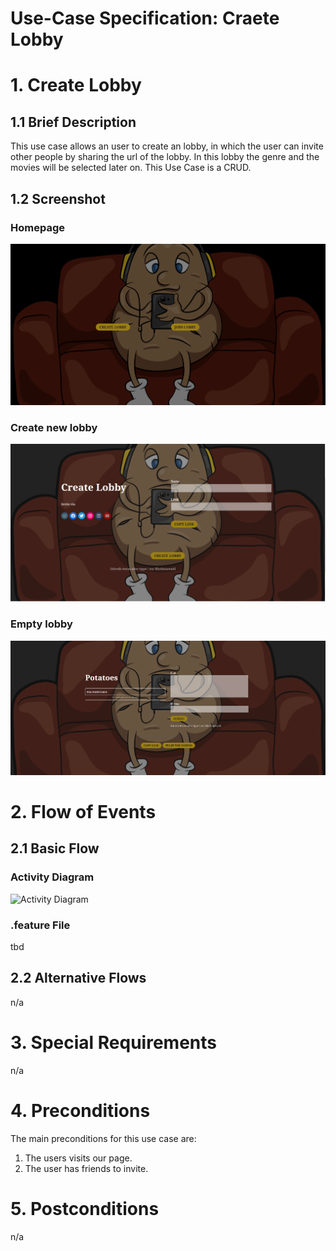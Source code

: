 # Use-Case Specification: Craete Lobby

# 1. Create Lobby

## 1.1 Brief Description
This use case allows an user to create an lobby, in which the user can invite other people by sharing the url of the lobby. In this lobby the genre and the movies will be selected later on. This Use Case is a CRUD.

## 1.2 Screenshot

### Homepage
![homepage](Screenshots/website-homepage.png)
### Create new lobby
![Create new lobby](Screenshots/website-create-lobby.png)
### Empty lobby
![Empty lobby](Screenshots/website-empty-lobby.png)

# 2. Flow of Events

## 2.1 Basic Flow

### Activity Diagram
![Activity Diagram](Screebshots/activity-diagram.png)

### .feature File
tbd


## 2.2 Alternative Flows
n/a

# 3. Special Requirements
n/a

# 4. Preconditions
The main preconditions for this use case are:

 1. The users visits our page.
 2. The user has friends to invite.

# 5. Postconditions
n/a

